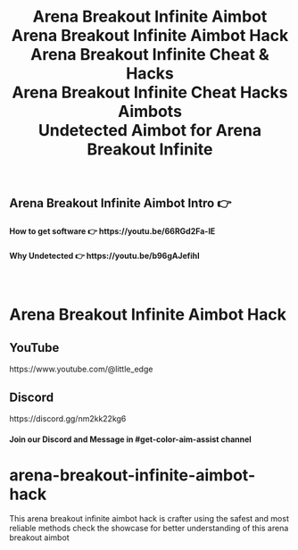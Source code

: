 


<h1 align="center">
  <br>
  Arena Breakout Infinite Aimbot
  <br>
  Arena Breakout Infinite Aimbot Hack
  <br>
  Arena Breakout Infinite Cheat & Hacks
  <br>
  Arena Breakout Infinite Cheat Hacks Aimbots
  <br>
  Undetected Aimbot for Arena Breakout Infinite
</h1>

<br>
<h2>Arena Breakout Infinite Aimbot Intro  👉  </h2>
<h4>How to get software 👉 https://youtu.be/66RGd2Fa-IE </h4>
<h4>Why Undetected 👉 https://youtu.be/b96gAJefihI </h4>
<br>

# Arena Breakout Infinite Aimbot Hack


<h2>YouTube</h2>
https://www.youtube.com/@little_edge
<br>
<h2>Discord</h2>
https://discord.gg/nm2kk22kg6
<h4>Join our Discord and Message in #get-color-aim-assist channel</h4>










# arena-breakout-infinite-aimbot-hack
This arena breakout infinite aimbot hack is crafter using the safest and most reliable methods check the showcase for better understanding of this arena breakout aimbot
